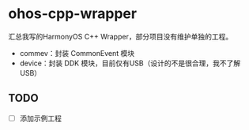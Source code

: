 # ohos-cpp-wrapper

汇总我写的HarmonyOS C++ Wrapper，部分项目没有维护单独的工程。

- commev：封装 CommonEvent 模块
- device：封装 DDK 模块，目前仅有USB（设计的不是很合理，我不了解USB）

## TODO

- [ ] 添加示例工程